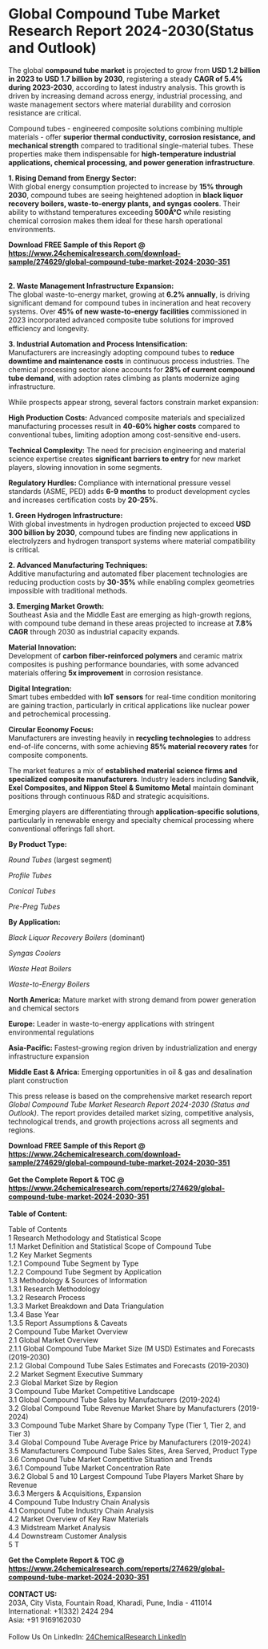 <h1>Global Compound Tube Market Research Report 2024-2030(Status and Outlook)</h1><p>The global <strong>compound tube market</strong> is projected to grow from <strong>USD 1.2 billion in 2023 to USD 1.7 billion by 2030</strong>, registering a steady <strong>CAGR of 5.4% during 2023-2030</strong>, according to latest industry analysis. This growth is driven by increasing demand across energy, industrial processing, and waste management sectors where material durability and corrosion resistance are critical.</p><p>Compound tubes - engineered composite solutions combining multiple materials - offer <strong>superior thermal conductivity, corrosion resistance, and mechanical strength</strong> compared to traditional single-material tubes. These properties make them indispensable for <strong>high-temperature industrial applications, chemical processing, and power generation infrastructure</strong>.</p><p><strong>1. Rising Demand from Energy Sector:</strong><br>
With global energy consumption projected to increase by <strong>15% through 2030</strong>, compound tubes are seeing heightened adoption in <strong>black liquor recovery boilers, waste-to-energy plants, and syngas coolers</strong>. Their ability to withstand temperatures exceeding <strong>500Â°C</strong> while resisting chemical corrosion makes them ideal for these harsh operational environments.</p><div><b>Download FREE Sample of this Report @ 
            <a href="https://www.24chemicalresearch.com/download-sample/274629/global-compound-tube-market-2024-2030-351">
            https://www.24chemicalresearch.com/download-sample/274629/global-compound-tube-market-2024-2030-351</a></b></div><br><p><strong>2. Waste Management Infrastructure Expansion:</strong><br>
The global waste-to-energy market, growing at <strong>6.2% annually</strong>, is driving significant demand for compound tubes in incineration and heat recovery systems. Over <strong>45% of new waste-to-energy facilities</strong> commissioned in 2023 incorporated advanced composite tube solutions for improved efficiency and longevity.</p><p><strong>3. Industrial Automation and Process Intensification:</strong><br>
Manufacturers are increasingly adopting compound tubes to <strong>reduce downtime and maintenance costs</strong> in continuous process industries. The chemical processing sector alone accounts for <strong>28% of current compound tube demand</strong>, with adoption rates climbing as plants modernize aging infrastructure.</p><p>While prospects appear strong, several factors constrain market expansion:</p><p><strong>High Production Costs:</strong> Advanced composite materials and specialized manufacturing processes result in <strong>40-60% higher costs</strong> compared to conventional tubes, limiting adoption among cost-sensitive end-users.</p><p><strong>Technical Complexity:</strong> The need for precision engineering and material science expertise creates <strong>significant barriers to entry</strong> for new market players, slowing innovation in some segments.</p><p><strong>Regulatory Hurdles:</strong> Compliance with international pressure vessel standards (ASME, PED) adds <strong>6-9 months</strong> to product development cycles and increases certification costs by <strong>20-25%</strong>.</p><p><strong>1. Green Hydrogen Infrastructure:</strong><br>
With global investments in hydrogen production projected to exceed <strong>USD 300 billion by 2030</strong>, compound tubes are finding new applications in electrolyzers and hydrogen transport systems where material compatibility is critical.</p><p><strong>2. Advanced Manufacturing Techniques:</strong><br>
Additive manufacturing and automated fiber placement technologies are reducing production costs by <strong>30-35%</strong> while enabling complex geometries impossible with traditional methods.</p><p><strong>3. Emerging Market Growth:</strong><br>
Southeast Asia and the Middle East are emerging as high-growth regions, with compound tube demand in these areas projected to increase at <strong>7.8% CAGR</strong> through 2030 as industrial capacity expands.</p><p><strong>Material Innovation:</strong><br>
	Development of <strong>carbon fiber-reinforced polymers</strong> and ceramic matrix composites is pushing performance boundaries, with some advanced materials offering <strong>5x improvement</strong> in corrosion resistance.</p><p><strong>Digital Integration:</strong><br>
	Smart tubes embedded with <strong>IoT sensors</strong> for real-time condition monitoring are gaining traction, particularly in critical applications like nuclear power and petrochemical processing.</p><p><strong>Circular Economy Focus:</strong><br>
	Manufacturers are investing heavily in <strong>recycling technologies</strong> to address end-of-life concerns, with some achieving <strong>85% material recovery rates</strong> for composite components.</p><p>The market features a mix of <strong>established material science firms and specialized composite manufacturers</strong>. Industry leaders including <strong>Sandvik, Exel Composites, and Nippon Steel &amp; Sumitomo Metal</strong> maintain dominant positions through continuous R&amp;D and strategic acquisitions.</p><p>Emerging players are differentiating through <strong>application-specific solutions</strong>, particularly in renewable energy and specialty chemical processing where conventional offerings fall short.</p><p><strong>By Product Type:</strong></p><p><em>Round Tubes</em> (largest segment)</p><p><em>Profile Tubes</em></p><p><em>Conical Tubes</em></p><p><em>Pre-Preg Tubes</em></p><p><strong>By Application:</strong></p><p><em>Black Liquor Recovery Boilers</em> (dominant)</p><p><em>Syngas Coolers</em></p><p><em>Waste Heat Boilers</em></p><p><em>Waste-to-Energy Boilers</em></p><p><strong>North America:</strong> Mature market with strong demand from power generation and chemical sectors</p><p><strong>Europe:</strong> Leader in waste-to-energy applications with stringent environmental regulations</p><p><strong>Asia-Pacific:</strong> Fastest-growing region driven by industrialization and energy infrastructure expansion</p><p><strong>Middle East &amp; Africa:</strong> Emerging opportunities in oil &amp; gas and desalination plant construction</p><p>This press release is based on the comprehensive market research report <em>Global Compound Tube Market Research Report 2024-2030 (Status and Outlook)</em>. The report provides detailed market sizing, competitive analysis, technological trends, and growth projections across all segments and regions.</p><div><b>Download FREE Sample of this Report @ 
            <a href="https://www.24chemicalresearch.com/download-sample/274629/global-compound-tube-market-2024-2030-351">
            https://www.24chemicalresearch.com/download-sample/274629/global-compound-tube-market-2024-2030-351</a></b></div><br><div><b>Get the Complete Report & TOC @ 
            <a href="https://www.24chemicalresearch.com/reports/274629/global-compound-tube-market-2024-2030-351">
            https://www.24chemicalresearch.com/reports/274629/global-compound-tube-market-2024-2030-351</a></b></div><br>
            <b>Table of Content:</b><p>Table of Contents<br />
1 Research Methodology and Statistical Scope<br />
1.1 Market Definition and Statistical Scope of Compound Tube<br />
1.2 Key Market Segments<br />
1.2.1 Compound Tube Segment by Type<br />
1.2.2 Compound Tube Segment by Application<br />
1.3 Methodology & Sources of Information<br />
1.3.1 Research Methodology<br />
1.3.2 Research Process<br />
1.3.3 Market Breakdown and Data Triangulation<br />
1.3.4 Base Year<br />
1.3.5 Report Assumptions & Caveats<br />
2 Compound Tube Market Overview<br />
2.1 Global Market Overview<br />
2.1.1 Global Compound Tube Market Size (M USD) Estimates and Forecasts (2019-2030)<br />
2.1.2 Global Compound Tube Sales Estimates and Forecasts (2019-2030)<br />
2.2 Market Segment Executive Summary<br />
2.3 Global Market Size by Region<br />
3 Compound Tube Market Competitive Landscape<br />
3.1 Global Compound Tube Sales by Manufacturers (2019-2024)<br />
3.2 Global Compound Tube Revenue Market Share by Manufacturers (2019-2024)<br />
3.3 Compound Tube Market Share by Company Type (Tier 1, Tier 2, and Tier 3)<br />
3.4 Global Compound Tube Average Price by Manufacturers (2019-2024)<br />
3.5 Manufacturers Compound Tube Sales Sites, Area Served, Product Type<br />
3.6 Compound Tube Market Competitive Situation and Trends<br />
3.6.1 Compound Tube Market Concentration Rate<br />
3.6.2 Global 5 and 10 Largest Compound Tube Players Market Share by Revenue<br />
3.6.3 Mergers & Acquisitions, Expansion<br />
4 Compound Tube Industry Chain Analysis<br />
4.1 Compound Tube Industry Chain Analysis<br />
4.2 Market Overview of Key Raw Materials<br />
4.3 Midstream Market Analysis<br />
4.4 Downstream Customer Analysis<br />
5 T</p><div><b>Get the Complete Report & TOC @ 
            <a href="https://www.24chemicalresearch.com/reports/274629/global-compound-tube-market-2024-2030-351">
            https://www.24chemicalresearch.com/reports/274629/global-compound-tube-market-2024-2030-351</a></b></div><br><b>CONTACT US:</b><br>
            203A, City Vista, Fountain Road, Kharadi, Pune, India - 411014<br>
            International: +1(332) 2424 294<br>
            Asia: +91 9169162030 <br><br>
            Follow Us On LinkedIn: <a href="https://www.linkedin.com/company/24chemicalresearch/">24ChemicalResearch LinkedIn</a>